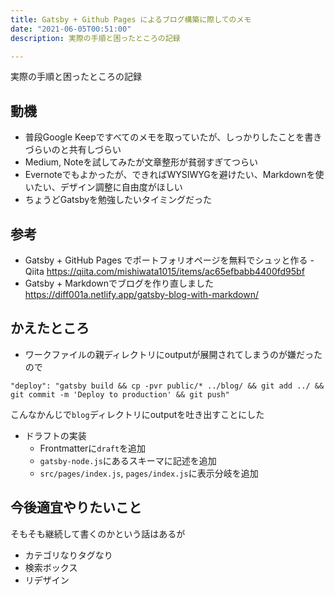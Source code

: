```yaml
---
title: Gatsby + Github Pages によるブログ構築に際してのメモ
date: "2021-06-05T00:51:00"
description: 実際の手順と困ったところの記録

---
```

実際の手順と困ったところの記録

## 動機
- 普段Google Keepですべてのメモを取っていたが、しっかりしたことを書きづらいのと共有しづらい
- Medium, Noteを試してみたが文章整形が貧弱すぎてつらい
- Evernoteでもよかったが、できればWYSIWYGを避けたい、Markdownを使いたい、デザイン調整に自由度がほしい
- ちょうどGatsbyを勉強したいタイミングだった

## 参考
- Gatsby + GitHub Pages でポートフォリオページを無料でシュッと作る - Qiita https://qiita.com/mishiwata1015/items/ac65efbabb4400fd95bf
- Gatsby + Markdownでブログを作り直しました https://diff001a.netlify.app/gatsby-blog-with-markdown/

## かえたところ
- ワークファイルの親ディレクトリにoutputが展開されてしまうのが嫌だったので
```
"deploy": "gatsby build && cp -pvr public/* ../blog/ && git add ../ && git commit -m 'Deploy to production' && git push"
```
こんなかんじで`blog`ディレクトリにoutputを吐き出すことにした
- ドラフトの実装
  - Frontmatterに`draft`を追加
  - `gatsby-node.js`にあるスキーマに記述を追加
  - `src/pages/index.js`, `pages/index.js`に表示分岐を追加

## 今後適宜やりたいこと
そもそも継続して書くのかという話はあるが
- カテゴリなりタグなり
- 検索ボックス
- リデザイン